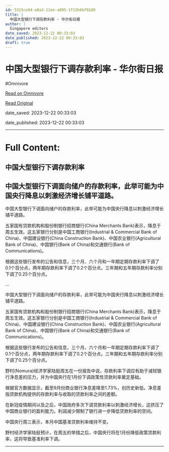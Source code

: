 ```yaml
---
id: 5315ce94-a0a3-11ee-a095-1f12b6bf92d9
title: |
  中国大型银行下调存款利率 - 华尔街日报
author: |
  Singapore editors
date_saved: 2023-12-22 00:33:03
date_published: 2023-12-22 00:33:03
draft: true
---
```


# 中国大型银行下调存款利率 - 华尔街日报
#Omnivore

[Read on Omnivore](https://omnivore.app/me/-18c909ee9e5)

[Read Original](https://cn.wsj.com/amp/articles/%E4%B8%AD%E5%9B%BD%E5%A4%A7%E5%9E%8B%E9%93%B6%E8%A1%8C%E4%B8%8B%E8%B0%83%E5%AD%98%E6%AC%BE%E5%88%A9%E7%8E%87-83d8c4d3)

date_saved: 2023-12-22 00:33:03

date_published: 2023-12-22 00:33:03

--- 

# Full Content: 

##  中国大型银行下调存款利率

## 中国大型银行下调面向储户的存款利率，此举可能为中国央行降息以刺激经济增长铺平道路。

中国大型银行下调面向储户的存款利率，此举可能为中国央行降息以刺激经济增长铺平道路。

五家国有贷款机构和股份制银行招商银行(China Merchants Bank)表示，降息于周五生效。这五家银行分别是中国工商银行(Industrial & Commercial Bank of China)、中国建设银行(China Construction Bank)、中国农业银行(Agricultural Bank of China)、中国银行(Bank of China)和交通银行(Bank of Communications)。

根据这些银行发布的公告和信息，三个月、六个月和一年期定期存款利率下调了0.1个百分点，两年期存款利率下调了0.2个百分点。三年期和五年期存款利率分别下调了0.25个百分点。

...

中国大型银行下调面向储户的存款利率，此举可能为中国央行降息以刺激经济增长铺平道路。

五家国有贷款机构和股份制银行招商银行(China Merchants Bank)表示，降息于周五生效。这五家银行分别是中国工商银行(Industrial & Commercial Bank of China)、中国建设银行(China Construction Bank)、中国农业银行(Agricultural Bank of China)、中国银行(Bank of China)和交通银行(Bank of Communications)。

根据这些银行发布的公告和信息，三个月、六个月和一年期定期存款利率下调了0.1个百分点，两年期存款利率下调了0.2个百分点。三年期和五年期存款利率分别下调了0.25个百分点。

野村(Nomura)经济学家陆挺周五在一份报告中说，存款利率下调应有助于减轻银行净息差的压力，并为中国央行在1月份下调政策性贷款利率奠定基础。

根据官方数据显示，截至9月份商业银行净息差降至1.73%，创历史新低。净息差指贷款机构提供的存款利率与收取的贷款利率之间的差额。

在新冠疫情期间以及之后，中国政府多次下调贷款利率以刺激经济增长，这挤压了中国商业银行的盈利能力。利润减少限制了银行进一步降低贷款利率的空间。

中国央行周三表示，本月中国基准贷款利率维持不变。

野村经济学家陆挺预计，在周五的举措之后，中国央行将在1月份降低政策贷款利率，这将导致基准利率下调。

---

